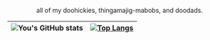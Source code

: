 

<!-- Introduction -->
<p align="center">
all of my doohickies, thingamajig-mabobs, and doodads.

| ![You's GitHub stats](https://github-readme-stats.vercel.app/api?username=You-Gao&show_icons=true&theme=transparent) | [![Top Langs](https://github-readme-stats.vercel.app/api/top-langs/?username=anuraghazra&layout=donut)](https://github.com/anuraghazra/github-readme-stats) |
|--|--|
</p>
